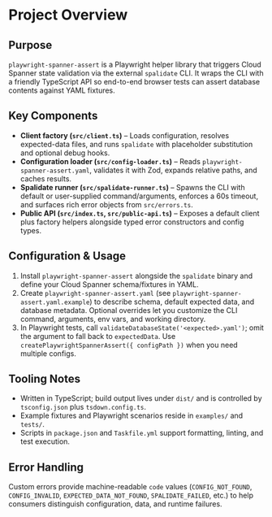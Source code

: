 # Project Overview

## Purpose

`playwright-spanner-assert` is a Playwright helper library that triggers Cloud Spanner state validation via the external `spalidate` CLI. It wraps the CLI with a friendly TypeScript API so end-to-end browser tests can assert database contents against YAML fixtures.

## Key Components

- **Client factory (`src/client.ts`)** – Loads configuration, resolves expected-data files, and runs `spalidate` with placeholder substitution and optional debug hooks.
- **Configuration loader (`src/config-loader.ts`)** – Reads `playwright-spanner-assert.yaml`, validates it with Zod, expands relative paths, and caches results.
- **Spalidate runner (`src/spalidate-runner.ts`)** – Spawns the CLI with default or user-supplied command/arguments, enforces a 60s timeout, and surfaces rich error objects from `src/errors.ts`.
- **Public API (`src/index.ts`, `src/public-api.ts`)** – Exposes a default client plus factory helpers alongside typed error constructors and config types.

## Configuration & Usage

1. Install `playwright-spanner-assert` alongside the `spalidate` binary and define your Cloud Spanner schema/fixtures in YAML.
2. Create `playwright-spanner-assert.yaml` (see `playwright-spanner-assert.yaml.example`) to describe schema, default expected data, and database metadata. Optional overrides let you customize the CLI command, arguments, env vars, and working directory.
3. In Playwright tests, call `validateDatabaseState('<expected>.yaml')`; omit the argument to fall back to `expectedData`. Use `createPlaywrightSpannerAssert({ configPath })` when you need multiple configs.

## Tooling Notes

- Written in TypeScript; build output lives under `dist/` and is controlled by `tsconfig.json` plus `tsdown.config.ts`.
- Example fixtures and Playwright scenarios reside in `examples/` and `tests/`.
- Scripts in `package.json` and `Taskfile.yml` support formatting, linting, and test execution.

## Error Handling

Custom errors provide machine-readable `code` values (`CONFIG_NOT_FOUND`, `CONFIG_INVALID`, `EXPECTED_DATA_NOT_FOUND`, `SPALIDATE_FAILED`, etc.) to help consumers distinguish configuration, data, and runtime failures.

